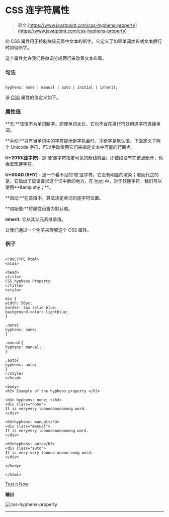 # CSS 连字符属性

> 原文:[https://www.javatpoint.com/css-hyphens-property](https://www.javatpoint.com/css-hyphens-property)

此 CSS 属性用于控制块级元素中文本的断字。它定义了如果单词太长或文本换行时如何断字。

这个属性允许我们将单词分成两行来改善文本布局。

### 句法

```

hyphens: none | manual | auto | initial | inherit;

```

该 [CSS](https://www.javatpoint.com/css-tutorial) 属性的值定义如下。

### 属性值

**无:**该值不为单词断字。即使单词太长，它也不会在换行符处用连字符连接单词。

**手动:**只有当单词中的字符提示断字机会时，才断字是默认值。下面定义了两个 Unicode 字符，可以手动使用它们来指定文本中可能的行断点。

**U+2010(连字符)-** 是‘硬’连字符指定可见的断线机会。即使线没有在该点断开，也会呈现连字符。

**U+00AD (SHY) -** 是一个看不见的‘软’连字符。它没有明显的渲染；取而代之的是，它指出了应该要求这个词中断的地方。在 [html](https://www.javatpoint.com/html-tutorial) 中，对于软连字符，我们可以使用**&amp shy；**。

**自动:**在该值中，算法决定单词的连字符位置。

**初始值:**将属性设置为默认值。

**inherit:** 它从其父元素继承值。

让我们通过一个例子来理解这个 CSS 属性。

### 例子

```

<!DOCTYPE html>
<html>

<head>
<title>
CSS hyphens Property
</title>
<style>

div {
width: 50px;
border: 3px solid blue;
background-color: lightblue;
}

.none{
hyphens: none;
}

.manual{
hyphens: manual;
}

.auto{
hyphens: auto;
}
</style>
</head>

<body>
<h2> Example of the hyphens property </h2>

<h3> hyphens: none; </h3>
<div class="none">
It is veryvery loooooooooooong word.
</div>

<h3>hyphens: manual</h3>
<div class="manual">
It is veryvery looooooooooooong word.
</div>

<h3>hyphens: auto</h3>
<div class="auto">
It is very-very looooo-ooooo-oong word.
</div>

</body>

</html>

```

[Test it Now](https://www.javatpoint.com/oprweb/test.jsp?filename=css-hyphens-property1)

**输出**

![css-hyphens-property](../Images/a3c0a26463607e17d81dd5acc5eba58f.png)

* * *